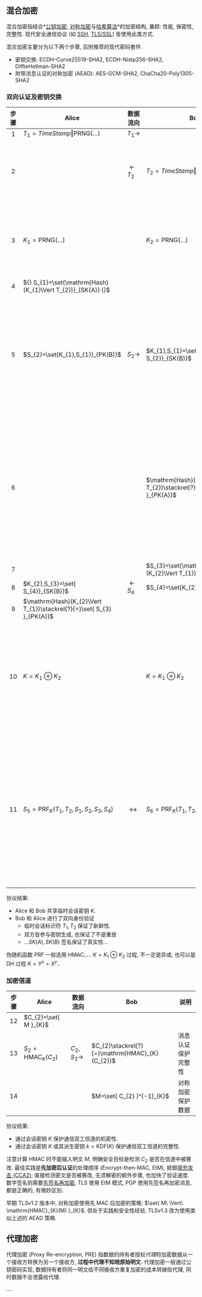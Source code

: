 ## 混合加密

混合加密指结合*[公钥加密](../公钥密码/公钥密码.md), [对称加密](../分组密码/分组密码.md)与[哈希算法](../消息摘要/消息摘要.md)*的加密结构, 兼顾: 性能, 保密性, 完整性. 现代安全通信协议 (如 [SSH](Network/应用层/SSH.md), [TLS/SSL](Network/VPN/SSL.md)) 皆使用此类方式.

混合加密主要分为以下两个步骤, 后附推荐的现代密码套件. 
- 密钥交换: ECDH-Curve25519-SHA2, ECDH-Nistp256-SHA2, DiffieHellman-SHA2
- 附带消息认证的对称加密 (AEAD): AES-GCM-SHA2, ChaCha20-Poly1305-SHA2

### 双向认证及密钥交换

| 步骤 | Alice                                                                 | 数据流向                | Bob                                                                   | 说明                               |
|:----:| --------------------------------------------------------------------- | ----------------------- | --------------------------------------------------------------------- | ---------------------------------- |
|  1   | $T_{1}=TimeStamp\Vert \mathrm{PRNG}(\dots)$                     | $T_{1}\to$              |                                                                       |                                    |
|  2   |                                                                       | $\leftarrow T_{2}$      | $T_{2}=TimeStamp\Vert \mathrm{PRNG}(\dots)$                           | 交换随机会话 ID                    |
|  3   | $K_{1}=\mathrm{PRNG}(\dots)$                                          |                         | $K_{2}=\mathrm{PRNG}(\dots)$                                          | 生成随机会话密钥                   |
|  4   | ${} S_{1}=\set{\mathrm{Hash}(K_{1}\Vert  T_{2})}_{SK(A)} {}$          |                         |                                                                       |                                    |
|  5   | $S_{2}=\set{K_{1},S_{1}}_{PK(B)}$                                     | $S_{2}\to$              | $K_{1},S_{1}=\set{ S_{2}}_{SK(B)}$                                    | 公钥加密保护签名和会话密钥         |
|  6   |                                                                       |                         | $\mathrm{Hash}(K_{1}\Vert T_{2})\stackrel{?}{=}\set{ S_{1} }_{PK(A)}$ | 数字签名保护真实性, 哈希保护完整性 |
|  7   |                                                                       |                         | $S_{3}=\set{\mathrm{Hash}(K_{2}\Vert T_{1})}_{SK(B)}$                 |                                    |
|  8   | $K_{2},S_{3}=\set{ S_{4}}_{SK(B)}$                                    | $\leftarrow S_{4}$      | $S_{4}=\set{K_{2},S_{3}}_{PK(A)}$                                     |                                    |
|  9   | $\mathrm{Hash}(K_{2}\Vert T_{1})\stackrel{?}{=}\set{ S_{3} }_{PK(A)}$ |                         |                                                                       |                                    |
|  10  | $K=K_{1}\oplus K_{2}$                                                 |                         | $K=K_{1}\oplus K_{2}$                                                 | 两临时密钥组合为共享密钥           |
|  11  | $S_{5}=\mathrm{PRF}_{K}(T_{1},T_{2},S_{1},S_{2},S_{3},S_{4})$         | ${} \longleftrightarrow {}$ | $S_{6}=\mathrm{PRF}_{K}(T_{1},T_{2},S_{1},S_{2},S_{3},S_{4})$         | (可选) 确认双方共享密钥一致, 上下文一致                                   |

协议结果:
- Alice 和 Bob 共享临时会话密钥 $K$. 
- Bob 和 Alice 进行了双向身份验证
	- 临时会话标识符 $T_{1},T_{2}$ 保证了新鲜性.
	- 双方皆参与密钥生成, 也保证了不是重放
	- ...$SK(A), SK(B)$ 签名保证了真实性...

伪随机函数 $PRF$ 一般选用 $\mathrm{HMAC}$,.... $K=K_{1}\oplus K_{2}$ 过程, 不一定是异或, 也可以是 DH 过程 $K=Y^{x}=X^{y}$..

### 加密信道

| 步骤 | Alice                                    | 数据流向         | Bob                                                    | 说明                       |
|:----:| ---------------------------------------- | ---------------- | ------------------------------------------------------ | -------------------------- |
|  12   | $C_{2}=\set{ M }_{K}$              |                  |                                                        |                            |
|  13  | $S_{2}=\mathrm{HMAC}_{K} (C_{2})$        | $C_{2},S_{2}\to$ | $C_{2}\stackrel{?}{=}\mathrm{HMAC}_{K}(C_{2})$         | 消息认证保护完整性         |
|  14  |                                          |                  | $M=\set{ C_{2} }^{-1}_{K}$                             | 对称加密保护数据           |

协议结果:
- 通过会话密钥 $K$ 保护通信双工信道的机密性.
- 通过会话密钥 $K$ 或其派生密钥 $k=\mathrm{KDF}{(K)}$ 保护通信双工信道的完整性.

注意计算 $\mathrm{HMAC}$ 时不能输入明文 $M$, 明确安全目标是检测 $C_{2}$ 是否在信道中被篡改. 最佳实践是**先加密后认证**的处理顺序 (Encrypt-then-MAC, EtM), 抵御[填充攻击 (CCA2)](../分组密码/填充.md); 直接检测密文是否被篡改, 无须解密的额外步骤, 也加快了验证速度. 数字签名则需要[先签名再加密](Security/密码学/公钥密码/RSA/RSA-签名.md), TLS 使用 EtM 模式, PGP 使用先签名再加密消息, 都是正确的, 有微妙区别.

早期 TLSv1.2 版本中, 对称加密使用先 MAC 后加密的策略: $\set{ M\ \Vert\ \mathrm{HMAC}_{K}(M) }_{K}$. 但处于实践和安全性经验, TLSv1.3 改为使用类似上述的 AEAD 策略.

## 代理加密

代理加密 (Proxy Re-encryption, PRE) 指数据的持有者授权*代理*将加密数据从一个接收方转换为另一个接收方, **过程中代理不知晓原始明文.** 代理加密一般通过公钥密码实现, 数据持有者将同一明文给不同接收方重复加密的成本转嫁给代理, 同时数据不会泄露给代理. 

....